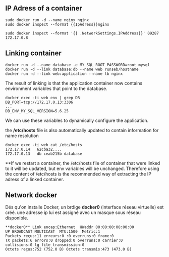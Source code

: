IP Adress of a container
-------------------------

    sudo docker run -d --name nginx nginx
    sudo docker inspect --format {{IpAdress}}nginx

    sudo docker inspect --format '{{ .NetworkSettings.IPAddress}}' 09287
    172.17.0.8
 
Linking container
------------------
    docker run -d --name database -e MY_SQL_ROOT_PASSWORD=root mysql
    docker run -d --link database:db --name web runseb/hostname
    docker run -d --link web:application --name lb nginx
  
The result of linking is that the application container now contains environment variables that point to the database.

    docker exec -ti web env | grep DB
    DB_PORT=tcp://172.17.0.13:3306
    ...
    DB_ENV_MY_SQL_VERSION=5.6.25

We can use these variables to dynamically configure the application.

the **/etc/hosts** file is also automatically updated to contain information for name resolution

    docker exec -ti web cat /etc/hosts
    172.17.0.14   62cba32....
    172.17.0.13   db ceab215b database
  
**If we restart a container, the /etc/hosts file of container that were linked to it will be updated, but env variables will be unchanged. Therefore using the content of /etc/hosts is the recommended way of extracting the IP adress of a linked container.  

Network docker
--------------

Dés qu'on installe Docker, un brdige **docker0** (interface réseau virtuelle) est créé.
une adresse ip lui est assigné avec un masque sous réseau disponible.



    **docker0** Link encap:Ethernet  HWaddr 00:00:00:00:00:00  
    UP BROADCAST MULTICAST  MTU:1500  Metric:1
    Packets reçus:11 erreurs:0 :0 overruns:0 frame:0
    TX packets:6 errors:0 dropped:0 overruns:0 carrier:0
    collisions:0 lg file transmission:0 
    Octets reçus:752 (752.0 B) Octets transmis:473 (473.0 B)
